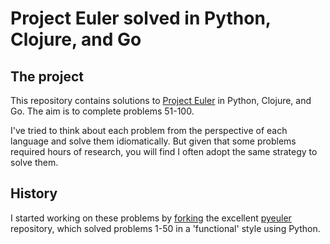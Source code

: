 # Project Euler solved in Python, Clojure, and Go

## The project

This repository contains solutions to [Project Euler](https://projecteuler.net)
in Python, Clojure, and Go. The aim is to complete problems 51-100.

I've tried to think about each problem from the perspective of each language
and solve them idiomatically. But given that some problems required hours of
research, you will find I often adopt the same strategy to solve them.

## History

I started working on these problems by
[forking](https://github.com/mjwestcott/pyeuler) the excellent
[pyeuler](https://github.com/tokland/pyeuler) repository, which solved problems
1-50 in a 'functional' style using Python.

